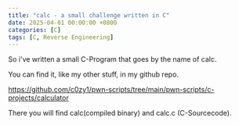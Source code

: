 ```yaml
---
title: "calc - a small challenge written in C"
date: 2025-04-01 00:00:00 +0800
categories: [C]
tags: [C, Reverse Engineering]
---
```


So i've written a small C-Program that goes by the name of calc.

You can find it, like my other stuff, in my github repo.

https://github.com/c0zy1/pwn-scripts/tree/main/pwn-scripts/c-projects/calculator

There you will find calc(compiled binary) and calc.c (C-Sourcecode).

